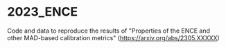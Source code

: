 
<!--
[![DOI](https://zenodo.org/badge/613322074.svg)](https://zenodo.org/badge/latestdoi/613322074)
-->



# 2023_ENCE

Code and data to reproduce the results of 
"Properties of the ENCE and other MAD-based calibration metrics"
(https://arxiv.org/abs/2305.XXXXX)
